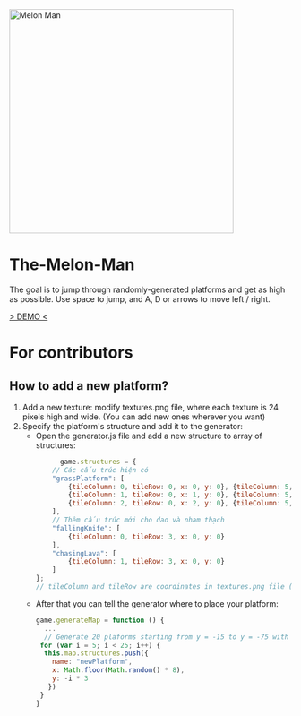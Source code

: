 <img src="https://i.ibb.co/F3T1QTH/Screenshot-2019-04-28-at-11-18-55.png" alt="Melon Man" height="400"/>

# The-Melon-Man

The goal is to jump through randomly-generated platforms and get as high as possible.
Use space to jump, and A, D or arrows to move left / right.

[> DEMO <](https://karolsw3.github.io/The-Melon-Man/)

# For contributors

## How to add a new platform?
1. Add a new texture: modify textures.png file, where each texture is 24 pixels high and wide. (You can add new ones wherever you want)
2. Specify the platform's structure and add it to the generator:
    - Open the generator.js file and add a new structure to array of structures:
      ```javascript
            game.structures = {
          // Các cấu trúc hiện có
          "grassPlatform": [
              {tileColumn: 0, tileRow: 0, x: 0, y: 0}, {tileColumn: 5, tileRow: 1, x: 0, y: -1, collidable: false},
              {tileColumn: 1, tileRow: 0, x: 1, y: 0}, {tileColumn: 5, tileRow: 1, x: 1, y: -1, collidable: false},
              {tileColumn: 2, tileRow: 0, x: 2, y: 0}, {tileColumn: 5, tileRow: 1, x: 2, y: -1, collidable: false}
          ],
          // Thêm cấu trúc mới cho dao và nham thạch
          "fallingKnife": [
              {tileColumn: 0, tileRow: 3, x: 0, y: 0}
          ],
          "chasingLava": [
              {tileColumn: 1, tileRow: 3, x: 0, y: 0}
          ]
      };
      // tileColumn and tileRow are coordinates in textures.png file (starting from 0), and x & y are coordinates in game
      ```
    - After that you can tell the generator where to place your platform:
      ```javascript
      game.generateMap = function () {
        ...
        // Generate 20 plaforms starting from y = -15 to y = -75 with random x ranging from 0 to 8
       for (var i = 5; i < 25; i++) {
        this.map.structures.push({
          name: "newPlatform",
          x: Math.floor(Math.random() * 8),
          y: -i * 3
         })
       }
      }
      ```  



